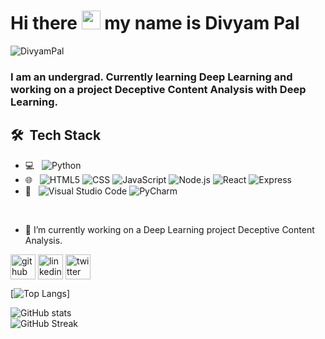 

<!--
**DivyamPal/DivyamPal** is a ✨ _special_ ✨ repository because its `README.md` (this file) appears on your GitHub profile.

Here are some ideas to get you started:

- 🔭 I’m currently working on ...
- 🌱 I’m currently learning ...
- 👯 I’m looking to collaborate on ...
- 🤔 I’m looking for help with ...
- 💬 Ask me about ...
- 📫 How to reach me: ...
- 😄 Pronouns: ...
- ⚡ Fun fact: ...
-->
<h1>Hi there <img src="https://raw.githubusercontent.com/aemmadi/aemmadi/master/wave.gif" width="30px"> my name is Divyam Pal</h1>
<p align="left"> <img src="https://komarev.com/ghpvc/?username=DivyamPal&label=Profile%20views&color=0e75b6&style=flat" alt="DivyamPal" /> </p>
<h3> I am an undergrad. Currently learning Deep Learning and working on a project Deceptive Content Analysis with Deep Learning.</h3>

## 🛠 &nbsp;Tech Stack

- 💻 &nbsp;
  ![Python](https://img.shields.io/badge/-Python-333333?style=flat&logo=python)
- 🌐 &nbsp;
  ![HTML5](https://img.shields.io/badge/-HTML5-333333?style=flat&logo=HTML5)
  ![CSS](https://img.shields.io/badge/-CSS-333333?style=flat&logo=CSS3&logoColor=1572B6)
  ![JavaScript](https://img.shields.io/badge/-JavaScript-333333?style=flat&logo=javascript)
  ![Node.js](https://img.shields.io/badge/-Node.js-333333?style=flat&logo=node.js)
  ![React](https://img.shields.io/badge/-React-333333?style=flat&logo=react)
  ![Express](https://img.shields.io/badge/-Express-333333?style=flat&logo=express)
- 🔧 &nbsp;
  ![Visual Studio Code](https://img.shields.io/badge/-Visual%20Studio%20Code-333333?style=flat&logo=visual-studio-code&logoColor=007ACC)
  ![PyCharm](https://img.shields.io/badge/-PyCharm-333333?style=flat&logo=pycharm&logoColor=007ACC)

<br/>

- 🔭 I’m currently working on a Deep Learning project Deceptive Content Analysis. 


[<img align="center" src='https://cdn.jsdelivr.net/npm/simple-icons@3.0.1/icons/github.svg' alt='github' height='40'>](https://github.com/DivyamPal)  [<img align="center" src='https://cdn.jsdelivr.net/npm/simple-icons@3.0.1/icons/linkedin.svg' alt='linkedin' height='40'>](https://in.linkedin.com/in/divyampal)  [<img align="center" src='https://cdn.jsdelivr.net/npm/simple-icons@3.0.1/icons/twitter.svg' alt='twitter' height='40'>](https://twitter.com/https://twitter.com/Divyam2402)  


[![Top Langs](https://github-readme-stats.vercel.app/api/top-langs/?username=DivyamPal)]

![GitHub stats](https://github-readme-stats.vercel.app/api?username=DivyamPal&show_icons=true)  
![GitHub Streak](https://github-readme-streak-stats.herokuapp.com/?user=DivyamPal&theme=dark)

<!-- ![GitHub Activity Graph](https://activity-graph.herokuapp.com/graph?username=DivyamPal) -->
